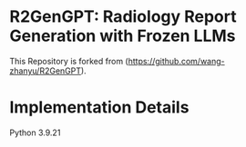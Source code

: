 # R2GenGPT: Radiology Report Generation with Frozen LLMs
This Repository is forked from (https://github.com/wang-zhanyu/R2GenGPT).

# Implementation Details
Python 3.9.21
